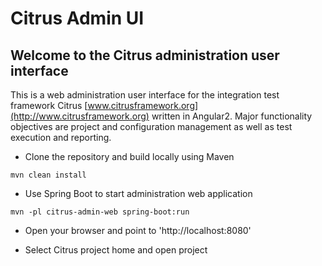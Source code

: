 # Citrus Admin UI

## Welcome to the Citrus administration user interface

This is a web administration user interface for the integration test framework 
Citrus [www.citrusframework.org](http://www.citrusframework.org) written in Angular2. Major functionality objectives
are project and configuration management as well as test execution and reporting.

* Clone the repository and build locally using Maven

```mvn clean install```

* Use Spring Boot to start administration web application

```mvn -pl citrus-admin-web spring-boot:run```

* Open your browser and point to 'http://localhost:8080'

* Select Citrus project home and open project